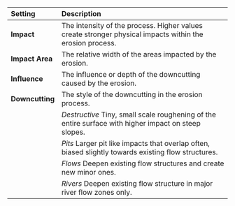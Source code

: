 | Setting         | Description                                                                                              |
| :-------------- | :------------------------------------------------------------------------------------------------------- |
| **Impact**      | The intensity of the process. Higher values create stronger physical impacts within the erosion process. |
| **Impact Area** | The relative width of the areas impacted by the erosion.                                                 |
| **Influence**   | The influence or depth of the downcutting caused by the erosion.                                         |
| **Downcutting** | The style of the downcutting in the erosion process.                                                     |
|                 | *Destructive* Tiny, small scale roughening of the entire surface with higher impact on steep slopes.     |
|                 | *Pits* Larger pit like impacts that overlap often, biased slightly towards existing flow structures.     |
|                 | *Flows* Deepen existing flow structures and create new minor ones.                                       |
|                 | *Rivers* Deepen existing flow structure in major river flow zones only.                                  |

